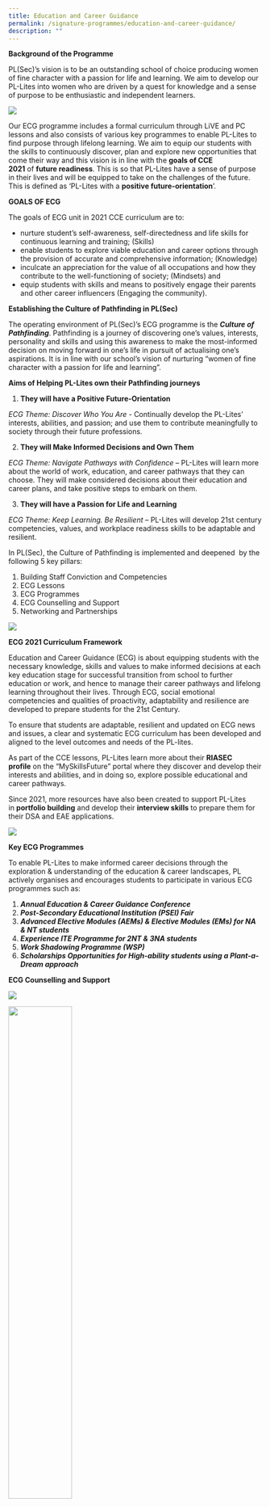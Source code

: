 ```yaml
---
title: Education and Career Guidance
permalink: /signature-programmes/education-and-career-guidance/
description: ""
---
```

**Background of the Programme**  

  
PL(Sec)’s vision is to be an outstanding school of choice producing women of fine character with a passion for life and learning. We aim to develop our PL-Lites into women who are driven by a quest for knowledge and a sense of purpose to be enthusiastic and independent learners.

![](/images/ecg01.png)

Our ECG programme includes a formal curriculum through LiVE and PC lessons and also consists of various key programmes to enable PL-Lites to find purpose through lifelong learning. We aim to equip our students with the skills to continuously discover, plan and explore new opportunities that come their way and this vision is in line with the **goals of CCE 2021** of **future readiness**. This is so that PL-Lites have a sense of purpose in their lives and will be equipped to take on the challenges of the future. This is defined as ‘PL-Lites with a **positive future-orientation**’.

**GOALS OF ECG**  
  
The goals of ECG unit in 2021 CCE curriculum are to:

*   nurture student’s self-awareness, self-directedness and life skills for continuous learning and training; (Skills)
*   enable students to explore viable education and career options through the provision of accurate and comprehensive information; (Knowledge)
*   inculcate an appreciation for the value of all occupations and how they contribute to the well-functioning of society; (Mindsets) and
*   equip students with skills and means to positively engage their parents and other career influencers (Engaging the community).

**Establishing the Culture of Pathfinding in PL(Sec)**  
  
The operating environment of PL(Sec)’s ECG programme is the **_Culture of Pathfinding_**. Pathfinding is a journey of discovering one’s values, interests, personality and skills and using this awareness to make the most-informed decision on moving forward in one’s life in pursuit of actualising one’s aspirations. It is in line with our school’s vision of nurturing “women of fine character with a passion for life and learning”.

**Aims of Helping PL-Lites own their Pathfinding journeys**

1.  **They will have a Positive Future-Orientation**

_ECG Theme: Discover Who You Are -_ Continually develop the PL-Lites’ interests, abilities, and passion; and use them to contribute meaningfully to society through their future professions.

2.  **They will Make Informed Decisions and Own Them**

_ECG Theme: Navigate Pathways with Confidence_ – PL-Lites will learn more about the world of work, education, and career pathways that they can choose. They will make considered decisions about their education and career plans, and take positive steps to embark on them.

3.  **They will have a Passion for Life and Learning**

_ECG Theme: Keep Learning. Be Resilient_ – PL-Lites will develop 21st century competencies, values, and workplace readiness skills to be adaptable and resilient.

In PL(Sec), the Culture of Pathfinding is implemented and deepened  by the following 5 key pillars:  
  

1.  Building Staff Conviction and Competencies
2.  ECG Lessons
3.  ECG Programmes
4.  ECG Counselling and Support
5.  Networking and Partnerships

![](/images/ecg02.png)

**ECG 2021 Curriculum Framework**  
  
Education and Career Guidance (ECG) is about equipping students with the necessary knowledge, skills and values to make informed decisions at each key education stage for successful transition from school to further education or work, and hence to manage their career pathways and lifelong learning throughout their lives. Through ECG, social emotional competencies and qualities of proactivity, adaptability and resilience are developed to prepare students for the 21st Century.  
  
To ensure that students are adaptable, resilient and updated on ECG news and issues, a clear and systematic ECG curriculum has been developed and aligned to the level outcomes and needs of the PL-lites.  
  
As part of the CCE lessons, PL-Lites learn more about their **RIASEC profile** on the “MySkillsFuture” portal where they discover and develop their interests and abilities, and in doing so, explore possible educational and career pathways.  
  
Since 2021, more resources have also been created to support PL-Lites in **portfolio building** and develop their **interview skills** to prepare them for their DSA and EAE applications.

![](/images/ecg03.png)

**Key ECG Programmes**  
  
To enable PL-Lites to make informed career decisions through the exploration & understanding of the education & career landscapes, PL actively organises and encourages students to participate in various ECG programmes such as:

1.  **_Annual Education & Career Guidance Conference_**
2.  **_Post-Secondary Educational Institution (PSEI) Fair_**
3.  **_Advanced Elective Modules (AEMs) & Elective Modules (EMs) for NA & NT students_**
4.  **_Experience ITE Programme for 2NT & 3NA students_**
5.  **_Work Shadowing Programme (WSP)_**
6.  **_Scholarships Opportunities for High-ability students using a Plant-a-Dream approach_**

**ECG Counselling and Support**

![](/images/ecg07.png)


<img src="/images/Ms%20Priscilla%20Chong%20ECG.jpg" 
     style="width:50%">
		 
Our ECG Counsellor (Ms Priscilla Chong) is stationed at the school library on **Mondays** and **Thursdays** to provide support to PL-lites (individually or in small groups) in making informed decisions on post-secondary education and career options. Students who would like to explore more about subject choices, enquire about post-secondary education pathways or find out more about their career interests, strengths and passions, can have a chat with her.

**Appointment Link:** [https://go.gov.sg/plmgss-ecg  
](https://go.gov.sg/plmgss-ecg)

**Networking and Partnerships**  
  
To support the school’s wide range of ECG programmes, there is a robust partnership and engagement of internal and external partners such as parents, PL Alumnae, PSEIs and external organisations.

![](/images/ecg05.png)

**Useful links**

**My Skills Future Portal**

*   [http://go.gov.sg/mysfsec](http://go.gov.sg/mysfsec)

**MOE Coursefinder**

*   [https://www.moe.gov.sg/coursefinder](https://www.moe.gov.sg/coursefinder)

**JAE / JIE N and JIE O Booklets**  

*   Please _[click here](https://staging.d31lf6q9623hn3.amplifyapp.com/articles/announcements/2022-jae-jie-n-n-jie-o-information-booklet)_ to access the booklets.  
    

**Information on Scholarships**

*   [https://www.plmgss.moe.edu.sg/instructional-programmes/post-secondary-scholarships](https://staging.d31lf6q9623hn3.amplifyapp.com/instructional-programmes/post-secondary-scholarships)